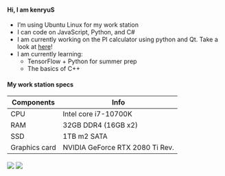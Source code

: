 #### Hi, I am kenryuS

- I’m using Ubuntu Linux for my work station
- I can code on JavaScript, Python, and C#
- I am currently working on the PI calculator using python and Qt. Take a look at [here](https://github.com/users/kenryuS/projects/1)!
- I am currently learning:
    - TensorFlow + Python for summer prep
    - The basics of C++

#### My work station specs

|Components|Info|
|---|---|
|CPU|Intel core i7-10700K|
|RAM|32GB DDR4 (16GB x2)|
|SSD|1TB m2 SATA|
|Graphics card|NVIDIA GeForce RTX 2080 Ti Rev.|

<img align=center src="https://github-readme-stats.vercel.app/api?username=kenryuS&show_icons=true&theme=onedark">

<img align=center src="https://github-readme-stats.vercel.app/api/top-langs/?username=kenryuS&layout=compact&theme=onedark">


<!---
kenryuS/kenryuS is a ✨ special ✨ repository because its `README.md` (this file) appears on your GitHub profile.
You can click the Preview link to take a look at your changes.
--->
